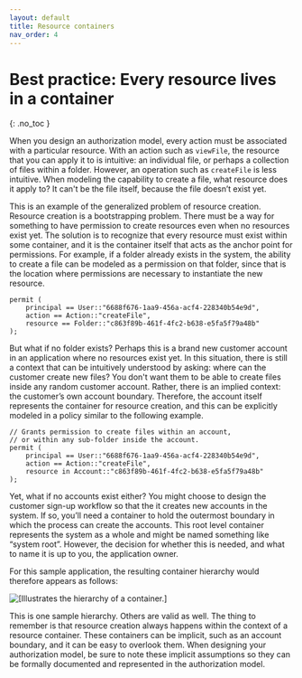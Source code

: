 ```yaml
---
layout: default
title: Resource containers
nav_order: 4
---
```


# Best practice: Every resource lives in a container

{: .no_toc }

When you design an authorization model, every action must be associated with a particular resource. With an action such as `viewFile`, the resource that you can apply it to is intuitive: an individual file, or perhaps a collection of files within a folder. However, an operation such as `createFile` is less intuitive. When modeling the capability to create a file, what resource does it apply to? It can't be the file itself, because the file doesn’t exist yet.

This is an example of the generalized problem of resource creation. Resource creation is a bootstrapping problem. There must be a way for something to have permission to create resources even when no resources exist yet. The solution is to recognize that every resource must exist within some container, and it is the container itself that acts as the anchor point for permissions. For example, if a folder already exists in the system, the ability to create a file can be modeled as a permission on that folder, since that is the location where permissions are necessary to instantiate the new resource.

```Cedar
permit (
    principal == User::"6688f676-1aa9-456a-acf4-228340b54e9d",
    action == Action::"createFile",
    resource == Folder::"c863f89b-461f-4fc2-b638-e5fa5f79a48b"
);
```

But what if no folder exists? Perhaps this is a brand new customer account in an application where no resources exist yet. In this situation, there is still a context that can be intuitively understood by asking: where can the customer create new files? You don't want them to be able to create files inside any random customer account. Rather, there is an implied context: the customer’s own account boundary. Therefore, the account itself represents the container for resource creation, and this can be explicitly modeled in a policy similar to the following example.

```Cedar
// Grants permission to create files within an account,
// or within any sub-folder inside the account.
permit (
    principal == User::"6688f676-1aa9-456a-acf4-228340b54e9d",
    action == Action::"createFile",
    resource in Account::"c863f89b-461f-4fc2-b638-e5fa5f79a48b"
);
```

Yet, what if no accounts exist either? You might choose to design the customer sign-up workflow so that the it creates new accounts in the system. If so, you’ll need a container to hold the outermost boundary in which the process can create the accounts. This root level container represents the system as a whole and might be named something like “system root”. However, the decision for whether this is needed, and what to name it is up to you, the application owner.

For this sample application, the resulting container hierarchy would therefore appears as follows:

![\[Illustrates the hierarchy of a container.\]](images/resource-lives-in-container.png)

This is one sample hierarchy. Others are valid as well. The thing to remember is that resource creation always happens within the context of a resource container. These containers can be implicit, such as an account boundary, and it can be easy to overlook them. When designing your authorization model, be sure to note these implicit assumptions so they can be formally documented and represented in the authorization model.
